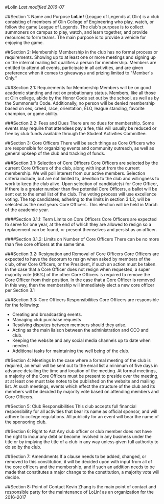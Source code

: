 #Lolin
*Last modified 2016-07*

##Section 1: Name and Purpose
__LoLin!__ (League of Legends at Olin) is a club consisting of members of Olin College of Engineering who play, watch, or follow the game League of Legends. The club's purpose is to collect summoners on campus to play, watch, and learn together, and provide resources to form teams. The main purpose is to provide a vehicle for enjoying the game.

##Section 2: Membership
Membership in the club has no formal process or requirements. Showing up to at least one or more meetings and signing up on the internal mailing list qualifies a person for membership. Members are entitled to attend all events, participate in all activities, and are given preference when it comes to giveaways and prizing limited to "Member's Only."

###Section 2.1: Requirements for Membership
Members will be on good academic standing and not on probationary status. Members, like all those at Olin college, abide by the Honor Code set out by the school, as well as by the Summoner's Code. Additionally, no person will be denied membership based on sex, creed, race, orientation, ELO, league standing, favorite champion, or game ability. 

###Section 2.2: Fees and Dues
There are no dues for membership. Some events may require that attendees pay a fee, this will usually be reduced or free by club funds available through the Student Activities Committee.

##Section 3: Core Officers
There will be such things as Core Officers who are responsible for organizing events and community outreach, as well as general upkeep of the club and tracking of funds.

###Section 3.1: Selection of Core Officers
Core Officers are selected by the current Core Officers of the club, along with input from the current membership. We will poll interest from our active members. Selection criteria include, but are not limited to, devotion to the club and willingness to work to keep the club alive. Upon selection of candidate(s) for Core Officer, if there is a greater number than five potential Core Officers, a ballot will be sent out to the email list of the club. The voting process will use excellence voting. The top candidates, adhering to the limits in section 3.1.2, will be selected as the next years Core Officers. This election will be held in March of the academic year.

####Section 3.1.1: Term Limits on Core Officers
Core Officers are expected to serve for one year, at the end of which they are allowed to resign so a replacement can be found, or present themselves and persist as an officer.

####Section 3.1.2: Limits on Number of Core Officers
There can be no more than five core officers at the same time.

###Section 3.2: Resignation and Removal of Core Officers
Core Officers are expected to have the decorum to resign when asked by members of the club, other Core Officers, or the President, if such an action must be taken. In the case that a Core Officer does not resign when requested, a super majority vote (66%) of the other Core Officers is required to remove the Core Officer from their position. In the case that a Core Officer is removed in this way, then the membership will immediately elect a new core officer per Section 3.1

###Section 3.3: Core Officers Responsibilities
Core Officers are responsible for the following:
- Creating and broadcasting events.
- Managing club purchase requests
- Resolving disputes between members should they arise. 
- Acting as the main liaison between the administration and CCO and club.
- Keeping the website and any social media channels up to date when needed.
- Additional tasks for maintaining the well being of the club.

##Section 4: Meetings
In the case where a formal meeting of the club is required, an email will be sent out to the email list a minimum of five days in advance detailing the time and location of the meeting. At formal meetings, a majority of the Core Officers must be present to preside over the meeting, at at least one must take notes to be published on the website and mailing list. At such meetings, events which effect the structure of the club and its members will be decided by majority vote based on attending members and Core Officers.

##Section 5: Club Responsibilities
This club accepts full financial responsibility for all activities that bear its name as official sponsor, and will adhere to college regulations.  All publicity for an event will bear the name of the sponsoring club.

##Section 6: Right to Act
Any club officer or club member does not have the right to incur any debt or become involved in any business under the title or by implying the title of a club in any way unless given full authority to do so by the club.

##Section 7: Amendments
If a clause needs to be added, changed, or removed to this constitution, it will be decided upon with input from all of the core officers and the membership, and if such an addition needs to be made that constitutes a major change to the constitution, a majority vote will decide.

##Section 8: Point of Contact
Kevin Zhang is the main point of contact and responsible party for the maintenance of LoLin! as an organization for the 2016-2017
